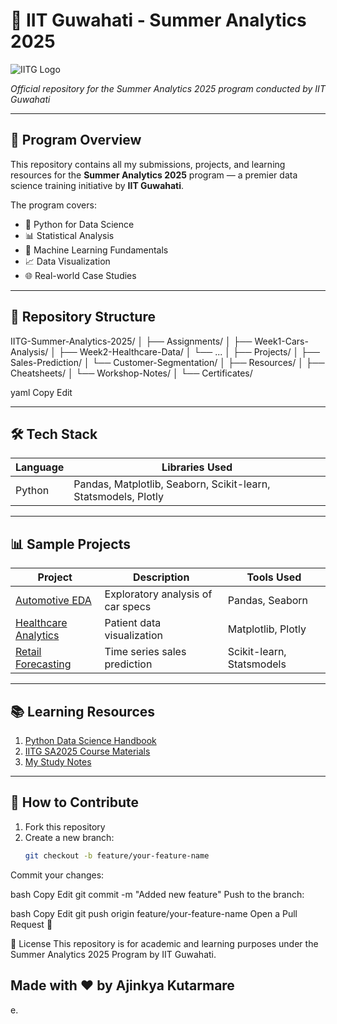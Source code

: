 # 🚀 IIT Guwahati - Summer Analytics 2025

![IITG Logo](https://upload.wikimedia.org/wikipedia/en/thumb/e/e4/Indian_Institute_of_Technology_Guwahati_Logo.svg/1200px-Indian_Institute_of_Technology_Guwahati_Logo.svg.png)

_Official repository for the Summer Analytics 2025 program conducted by IIT Guwahati_

---

## 📌 Program Overview

This repository contains all my submissions, projects, and learning resources for the **Summer Analytics 2025** program — a premier data science training initiative by **IIT Guwahati**.

The program covers:
- 🐍 Python for Data Science  
- 📊 Statistical Analysis  
- 🤖 Machine Learning Fundamentals  
- 📈 Data Visualization  
- 🌐 Real-world Case Studies  

---

## 📁 Repository Structure

IITG-Summer-Analytics-2025/
│
├── Assignments/
│ ├── Week1-Cars-Analysis/
│ ├── Week2-Healthcare-Data/
│ └── ...
│
├── Projects/
│ ├── Sales-Prediction/
│ └── Customer-Segmentation/
│
├── Resources/
│ ├── Cheatsheets/
│ └── Workshop-Notes/
│
└── Certificates/

yaml
Copy
Edit

---

## 🛠️ Tech Stack

| Language | Libraries Used |
|----------|----------------|
| Python   | Pandas, Matplotlib, Seaborn, Scikit-learn, Statsmodels, Plotly |

---

## 📊 Sample Projects

| Project               | Description                             | Tools Used                |
|-----------------------|-----------------------------------------|---------------------------|
| [Automotive EDA](#)   | Exploratory analysis of car specs       | Pandas, Seaborn           |
| [Healthcare Analytics](#) | Patient data visualization          | Matplotlib, Plotly        |
| [Retail Forecasting](#)   | Time series sales prediction       | Scikit-learn, Statsmodels |

---

## 📚 Learning Resources

1. [Python Data Science Handbook](https://jakevdp.github.io/PythonDataScienceHandbook/)
2. [IITG SA2025 Course Materials](#)
3. [My Study Notes](#)

---

## 🤝 How to Contribute

1. Fork this repository
2. Create a new branch:  
   ```bash
   git checkout -b feature/your-feature-name
Commit your changes:

bash
Copy
Edit
git commit -m "Added new feature"
Push to the branch:

bash
Copy
Edit
git push origin feature/your-feature-name
Open a Pull Request 🎉

📜 License
This repository is for academic and learning purposes under the Summer Analytics 2025 Program by IIT Guwahati.

Made with ❤️ by Ajinkya Kutarmare
---

e.
